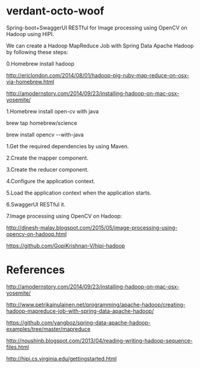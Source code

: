 # verdant-octo-woof
Spring-boot+SwaggerUI RESTful for Image processing using OpenCV on Hadoop using HIPI.

We can create a Hadoop MapReduce Job with Spring Data Apache Hadoop by following these steps:

0.Homebrew install hadoop

http://ericlondon.com/2014/08/01/hadoop-pig-ruby-map-reduce-on-osx-via-homebrew.html

http://amodernstory.com/2014/09/23/installing-hadoop-on-mac-osx-yosemite/

1.Homebrew install open-cv with java

brew tap homebrew/science

brew install opencv --with-java

1.Get the required dependencies by using Maven.

2.Create the mapper component.

3.Create the reducer component.

4.Configure the application context.

5.Load the application context when the application starts.

6.SwaggerUI RESTful it.

7.Image processing using OpenCV on Hadoop: 

http://dinesh-malav.blogspot.com/2015/05/image-processing-using-opencv-on-hadoop.html

https://github.com/GopiKrishnan-V/hipi-hadoop

# References

http://amodernstory.com/2014/09/23/installing-hadoop-on-mac-osx-yosemite/

http://www.petrikainulainen.net/programming/apache-hadoop/creating-hadoop-mapreduce-job-with-spring-data-apache-hadoop/

https://github.com/yangboz/spring-data-apache-hadoop-examples/tree/master/mapreduce

http://noushinb.blogspot.com/2013/04/reading-writing-hadoop-sequence-files.html

http://hipi.cs.virginia.edu/gettingstarted.html
